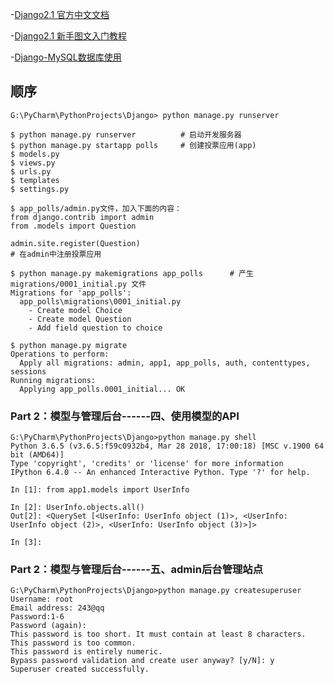 -[Django2.1 官方中文文档](https://docs.djangoproject.com/zh-hans/2.1/)

-[Django2.1 新手图文入门教程](http://www.liujiangblog.com/blog/36/)

-[Django-MySQL数据库使用](https://www.cnblogs.com/demo-deng/p/7801966.html)

## 顺序
```
G:\PyCharm\PythonProjects\Django> python manage.py runserver

$ python manage.py runserver          # 启动开发服务器
$ python manage.py startapp polls     # 创建投票应用(app)
$ models.py
$ views.py
$ urls.py
$ templates
$ settings.py

$ app_polls/admin.py文件，加入下面的内容：
from django.contrib import admin
from .models import Question

admin.site.register(Question) 
# 在admin中注册投票应用

$ python manage.py makemigrations app_polls      # 产生 migrations/0001_initial.py 文件
Migrations for 'app_polls':
  app_polls\migrations\0001_initial.py
    - Create model Choice
    - Create model Question
    - Add field question to choice
    
$ python manage.py migrate   
Operations to perform:
  Apply all migrations: admin, app1, app_polls, auth, contenttypes, sessions
Running migrations:
  Applying app_polls.0001_initial... OK
```
### Part 2：模型与管理后台------四、使用模型的API
```
G:\PyCharm\PythonProjects\Django>python manage.py shell
Python 3.6.5 (v3.6.5:f59c0932b4, Mar 28 2018, 17:00:18) [MSC v.1900 64 bit (AMD64)]
Type 'copyright', 'credits' or 'license' for more information
IPython 6.4.0 -- An enhanced Interactive Python. Type '?' for help.

In [1]: from app1.models import UserInfo

In [2]: UserInfo.objects.all()
Out[2]: <QuerySet [<UserInfo: UserInfo object (1)>, <UserInfo: UserInfo object (2)>, <UserInfo: UserInfo object (3)>]>

In [3]:
```

### Part 2：模型与管理后台------五、admin后台管理站点
```
G:\PyCharm\PythonProjects\Django>python manage.py createsuperuser
Username: root
Email address: 243@qq
Password:1-6
Password (again):
This password is too short. It must contain at least 8 characters.
This password is too common.
This password is entirely numeric.
Bypass password validation and create user anyway? [y/N]: y
Superuser created successfully.
```
